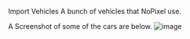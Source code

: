 Import Vehicles
A bunch of vehicles that NoPixel use.

A Screenshot of some of the cars are below.
![image](https://i.imgur.com/xqbQb7p.jpg)
